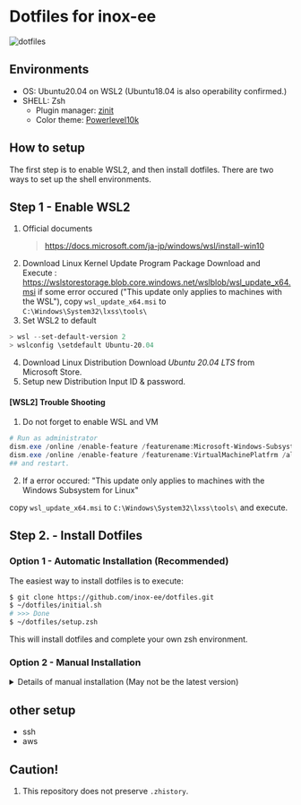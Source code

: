 # Dotfiles for inox-ee

![dotfiles](./misc/imgs/dotfiles.gif)

## Environments

- OS: Ubuntu20.04 on WSL2 (Ubuntu18.04 is also operability confirmed.)
- SHELL: Zsh
  - Plugin manager: [zinit](https://github.com/zdharma/zinit)
  - Color theme: [Powerlevel10k](https://github.com/romkatv/powerlevel10k)

## How to setup

The first step is to enable WSL2, and then install dotfiles.
There are two ways to set up the shell environments.

## Step 1 - Enable WSL2

1. Official documents
   > <https://docs.microsoft.com/ja-jp/windows/wsl/install-win10>
2. Download Linux Kernel Update Program Package
   Download and Execute : <https://wslstorestorage.blob.core.windows.net/wslblob/wsl_update_x64.msi>
   if some error occured ("This update only applies to machines with the WSL"), copy `wsl_update_x64.msi` to `C:\Windows\System32\lxss\tools\`
3. Set WSL2 to default

```powershell
> wsl --set-default-version 2
> wslconfig \setdefault Ubuntu-20.04
```

4. Download Linux Distribution
   Download _Ubuntu 20.04 LTS_ from Microsoft Store.
5. Setup new Distribution
   Input ID & password.

#### [WSL2] Trouble Shooting

1. Do not forget to enable WSL and VM

```powershell
# Run as administrator
dism.exe /online /enable-feature /featurename:Microsoft-Windows-Subsystem-Linux /all /norestart
dism.exe /online /enable-feature /featurename:VirtualMachinePlatfrm /all /norestart
## and restart.
```

2. If a error occured: "This update only applies to machines with the Windows Subsystem for Linux"

copy `wsl_update_x64.msi` to `C:\Windows\System32\lxss\tools\` and execute.

## Step 2. - Install Dotfiles

### Option 1 - Automatic Installation (Recommended)

The easiest way to install dotfiles is to execute:

```sh
$ git clone https://github.com/inox-ee/dotfiles.git
$ ~/dotfiles/initial.sh
# >>> Done
$ ~/dotfiles/setup.zsh
```

This will install dotfiles and complete your own zsh environment.

### Option 2 - Manual Installation

<details>
<summary>Details of manual installation (May not be the latest version)</summary>

#### Linux

1. Change apt mirror server

```sh
sudo sed -i.bak -e "s%http://\(jp\.\)*archive\.ubuntu\.com/ubuntu/%http://ftp.riken.go.jp/Linux/ubuntu/%g" /etc/apt/sources.list
```

2. Install essentials

```bash
sudo apt install build-essential libbz2-dev libdb-dev \
  libreadline-dev libffi-dev libgdbm-dev liblzma-dev \
  libncursesw5-dev libsqlite3-dev libssl-dev \
  zlib1g-dev uuid-dev tk-dev
```

3. Install zsh

```bash
$ sudo apt install zsh
$ chsh -s $(which zsh)
```

#### dotfiles

1. Initial setup

```zsh
$ git clone git@github.com:inox-ee/dotfiles.git
$ echo export ZDOTDIR="$HOME/dotfiles"\\nsource $ZDOTDIR/.zshenv\\n > ~/.zshenv
$ ln -siv $ZDOTDIR/.gitconfig
$ ln -siv $ZDOTDIR/.vim
$ ln -siv $ZDOTDIR/.wslconfig
```

2. Install dependencies

```zsh
# install zinit (skip recommended plugins)
# # you don't need to do anything.
# install fzf
$ git clone --depth 1 https://github.com/junegunn/fzf.git ~/.fzf
$ ~/.fzf/install
# # remove _.fzf.zsf_ because it is in dotfiles.
# install vim-hybrid
$ mkdir ~/.vim/colors
$ (cd ~/$ZDOTDIR/.vim/colors && curl -O https://raw.githubusercontent.com/w0ng/vim-hybrid/master/colors/hybrid.vim)
# install powerline font
# # Access to https://nerdfonts.com. Download _FiraMono Nerd Font_ and install it.
# install rbenv
$ git clone https://github.com/rbenv/rbenv.git ~/.rbenv
$ git clone https://github.com/sstephenson/ruby-build.git ~/.rbenv/plugins/ruby-build
# install pip
$ curl https://bootstrap.pypa.io/get-pip.py | python
# install trash-cli
$ pip install trash-cli
```

</details>

## other setup

- ssh
- aws

## Caution!

1. This repository does not preserve `.zhistory`.

